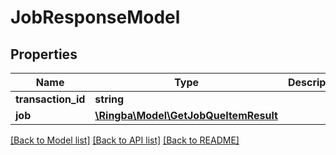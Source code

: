 # JobResponseModel

## Properties
Name | Type | Description | Notes
------------ | ------------- | ------------- | -------------
**transaction_id** | **string** |  | [optional] 
**job** | [**\Ringba\Model\GetJobQueItemResult**](GetJobQueItemResult.md) |  | [optional] 

[[Back to Model list]](../README.md#documentation-for-models) [[Back to API list]](../README.md#documentation-for-api-endpoints) [[Back to README]](../README.md)


